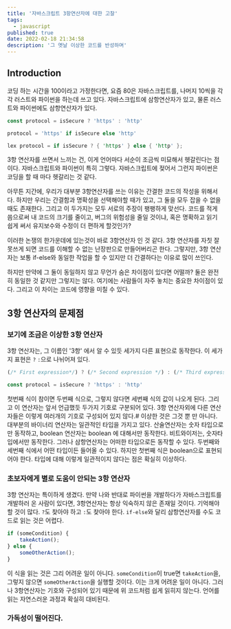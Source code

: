 ```yaml
---
title: '자바스크립트 3항연산자에 대한 고찰'
tags:
  - javascript
published: true
date: 2022-02-18 21:34:58
description: '그 옛날 이상한 코드를 반성하며'
---
```


## Introduction

코딩 하는 시간을 100이라고 가정한다면, 요즘 80은 자바스크립트를, 나머지 10씩을 각각 러스트와 파이썬을 하는데 쓰고 있다. 자바스크립트에 삼항연산자가 있고, 물론 러스트와 파이썬에도 삼항연산자가 있다.

```javascript
const protocol = isSecure ? 'https' : 'http'
```

```python
protocol = 'https' if isSecure else 'http'
```

```rust
lex protocol = if isSecure ? { 'https' } else { 'http' };
```

3항 연산자를 쓰면서 느끼는 건, 이게 언어마다 서순이 조금씩 미묘해서 헷갈린다는 점이다. 자바스크립트와 파이썬이 특히 그렇다. 자바스크립트에 젖어서 그런지 파이썬은 코딩을 할 때 마다 헷갈리는 것 같다.

아무튼 지간에, 우리가 대부분 3항연산자를 쓰는 이유는 간결한 코드의 작성을 위해서다. 하지만 우리는 간결함과 명확성을 선택해야할 때가 있고, 그 둘을 모두 잡을 수 없을 때도 존재한다. 그리고 이 두가지는 모두 서로의 주장이 팽팽하게 맞선다. 코드를 적게 씀으로써 내 코드의 크기를 줄이고, 버그의 위험성을 줄일 것이냐, 혹은 명확하고 읽기 쉽게 써서 유지보수와 수정이 더 편하게 할것인가? 

이러한 논쟁의 한가운데에 있는것이 바로 3항연산자 인 것 같다. 3항 연산자를 자칫 잘못쓰게 되면 코드를 이해할 수 없는 난장판으로 만들어버리곤 한다. 그렇지만, 3항 연산자는 보통 if-else와 동일한 작업을 할 수 있지만 더 간결하다는 이유로 많이 쓰인다.

하지만 만약에 그 둘이 동일하지 않고 무언가 숨은 차이점이 있다면 어떨까? 둘은 완전히 동일한 것 같지만 그렇지는 않다. 여기에는 사람들이 자주 놓치는 중요한 차이점이 있다. 그리고 이 차이는 코드에 영향을 미칠 수 있다.

## 3항 연산자의 문제점
### 보기에 조금은 이상한 3항 연산자

3항 연산자는, 그 이름인 '3항' 에서 알 수 있듯 세가지 다른 표현으로 동작한다. 이 세가지 표현은 `?` `:`으로 나뉘어져 있다. 

```javascript
(/* First expression*/) ? (/* Second expression */) : (/* Third expression */)
```

```javascript
const protocol = isSecure ? 'https' : 'http'
```

첫번째 식이 참이면 두번째 식으로, 그렇지 않다면 세번째 식의 값이 나오게 된다. 그리고 이 연산자는 앞서 언급했듯 두가지 기호로 구분되어 있다. 3항 연산자외에 다른 연산자들은 이렇게 여러개의 기호로 구성되어 있지 않다.#
이상한 것은 그것 뿐 만 아니다. 대부분의 바이너리 연산자는 일관적인 타입을 가지고 있다. 산술연산자는 숫자 타입으로만 동작하고, boolean 연산자는 boolean 에 대해서만 동작한다. 비트와이저는, 숫자타입에서만 동작한다. 그러나 삼항연산자는 어떠한 타입으로든 동작할 수 있다. 두번째와 세번째 식에서 어떤 타입이든 들어올 수 있다. 하지만 첫번째 식은 boolean으로 표현되어야 한다. 타입에 대해 이렇게 일관적이지 않다는 점은 확실히 이상하다.

### 초보자에게 별로 도움이 안되는 3항 연산자

3항 연산자는 특이하게 생겼다. 만약 나와 반대로 파이썬을 개발하다가 자바스크립트를 개발하러 온 사람이 있다면, 3항연산자는 항상 익숙하지 않은 존재일 것이다. 기억해야할 것이 많다. `?`도 찾아야 하고 `:`도 찾아야 한다. `if-else`와 달리 삼항연산자를 수도 코드로 읽는 것은 어렵다.

```javascript
if (someCondition) {
    takeAction();
} else {
    someOtherAction();
}
```

이 식을 읽는 것은 그리 어려운 일이 아니다. `someCondition`이 true면 `takeAction`을, 그렇지 않으면 `someOtherAction`을 실행할 것이다. 이는 크게 어려운 일이 아니다. 그러나 3항연산자는 기호와 구성되어 있기 때문에 위 코드처럼 쉽게 읽히지 않는다. 언어를 읽는 자연스러운 과정과 확실히 대비된다.

### 가독성이 떨어진다.

